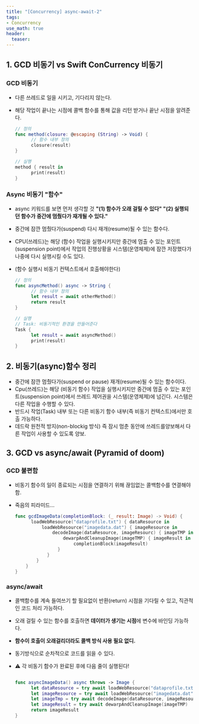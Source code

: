 ```yaml
---
title: "[Concurrency] async-await-2"
tags: 
- Concurrency
use_math: true
header: 
  teaser: 
---
```


## 1. GCD 비동기 vs Swift ConCurrency 비동기

### GCD 비동기

- 다른 쓰레드로 일을 시키고, 기다리지 않는다.
- 해당 작업이 끝나는 시점에 콜백 함수를 통해 값을 리턴 받거나 끝난 시점을 알려준다.

  ```swift
  // 정의
  func method(closure: @escaping (String) -> Void) {
    	// 함수 내부 정의
    	closure(result)
  }
  
  // 실행
  method { result in
  		print(result)	      
  }
  ```

### Async 비동기 "**함수**"

- async 키워드를 보면 먼저 생각할 것 **"(1) 함수가 오래 걸릴 수 있다" "(2) 실행되던 함수가 중간에 멈췄다가 재개될 수 있다."**
- 중간에 잠깐 멈췄다가(suspend) 다시 재개(resume)될 수 있는 함수다.
- CPU(쓰레드)는 해당 (함수) 작업을 실행시키지만 중간에 멈출 수 있는 포인트(suspension point)에서 작업의 진행상황을 시스템(운영체제)에 잠깐 저장했다가 나중에 다시 실행시킬 수도 있다.

- (함수 실행시 비동기 컨텍스트에서 호출해야한다)

  ```swift
  // 정의
  func asyncMethod() async -> String {
  		// 함수 내부 정의
    	let result = await otherMethod()
    	return result
  }
  
  // 실행
  // Task: 비동기적인 환경을 만들어준다
  Task {
    	let result = await asyncMethod()
    	print(result)
  }
  ```

## 2. 비동기(async)함수 정리

- 중간에 잠깐 멈췄다가(suspend or pause) 재개(resume)될 수 있는 함수이다.
- Cpu(쓰레드)는 해당 (비동기 함수) 작업을 실행시키지만 중간에 멈출 수 있는 포인트(suspension point)에서 쓰레드 제어권을 시스템(운영체제)에 넘긴다. 시스템은 다른 작업을 수행할 수 있다.
- 반드시 작업(Task) 내부 또는 다른 비동기 함수 내부(즉 비동기 컨텍스트)에서만 호출 가능하다.
- 데드락 원천적 방지(non-blockig 방식) 즉 잠시 멈춘 동안에 쓰레드를양보해서 다른 작업이 사용할 수 있도록 양보.

## 3. GCD vs async/await (Pyramid of doom)

### GCD 불편함

- 비동기 함수의 일이 종료되는 시점을 연결하기 위해 끊임없는 콜백함수를 연결해야 함.
- 죽음의 피라미드...

  ```swift
  func gcdImageData(completionBlock: (_ result: Image) -> Void) {
    	loadWebResource("dataprofile.txt") { dataResource in
        	loadWebResource("imagedata.dat") { imageResource in
            	decodeImage(dataResource, imageResourc) { imageTMP in
                	dewarpAndCleanupImage(imageTMP) { imageResult in
    	                completionBlock(imageResult)
                  }
              }
          }
      }
  }
  ```

### async/await

- 콜백함수를 계속 들여쓰기 할 필요없이 반환(return) 시점을 기다릴 수 있고, 직관적인 코드 처리 가능하다.
-  오래 걸릴 수 있는 함수를 호출하면 **데이터가 생기는 시점**에 변수에 바인딩 가능하다.
- **함수이 호출이 오래걸리더라도 콜백 방식 사용 필요 없디.**
- 동기방식으로 순차적으로 코드를 읽을 수 있다.
- ⚠️ 각 비동기 함수가 완료된 후에 다음 줄이 실행된다! 

  ```swift
  
  func asyncImageData() async throws -> Image {
    	let dataResource = try await loadWebResource("dataprofile.txt")
    	let imageResource = try await loadWebResource("imagedata.dat")
    	let imageTmp = try await decodeImage(dataResource, imageResource)
    	let imageResult = try await dewarpAndCleanupImage(imageTMP)
    	return imageResult
  }
  ```
  
  

